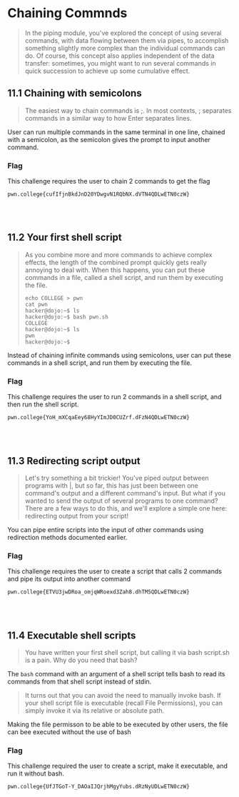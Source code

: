 # Chaining Commnds
>In the piping module, you've explored the concept of using several commands, with data flowing between them via pipes, to accomplish something slightly more complex than the individual commands can do. Of course, this concept also applies independent of the data transfer: sometimes, you might want to run several commands in quick succession to achieve up some cumulative effect.

## 11.1 Chaining with semicolons
>The easiest way to chain commands is ;. In most contexts, ; separates commands in a similar way to how Enter separates lines.

User can run multiple commands in the same terminal in one line, chained with a semicolon, as the semicolon gives the prompt to input another command.

### Flag
This challenge requires the user to chain 2 commands to get the flag
```
pwn.college{cufIfjnBkdJnD20YDwgvN1RQbNX.dVTN4QDLwETN0czW}
```
<br>
<br>

## 11.2 Your first shell script
>As you combine more and more commands to achieve complex effects, the length of the combined prompt quickly gets really annoying to deal with. When this happens, you can put these commands in a file, called a shell script, and run them by executing the file.
>```
>echo COLLEGE > pwn
>cat pwn
>hacker@dojo:~$ ls
>hacker@dojo:~$ bash pwn.sh
>COLLEGE
>hacker@dojo:~$ ls
>pwn
>hacker@dojo:~$
>```

Instead of chaining infinite commands using semicolons, user can put these commands in a shell script, and run them by executing the file.

### Flag
This challenge requires the user to run 2 commands in a shell script, and then run the shell script.
```
pwn.college{YoH_mXCqaEey68HyYImJD0CUZrf.dFzN4QDLwETN0czW}
```
<br>
<br>

## 11.3 Redirecting script output
>Let's try something a bit trickier! You've piped output between programs with |, but so far, this has just been between one command's output and a different command's input. But what if you wanted to send the output of several programs to one command? There are a few ways to do this, and we'll explore a simple one here: redirecting output from your script!

You can pipe entire scripts into the input of other commands using redirection methods documented earlier.
### Flag
This challenge requires the user to create a script that calls 2 commands and pipe its output into another command
```
pwn.college{ETVU3jwDRoa_omjqWRoexd3Zah8.dhTM5QDLwETN0czW}
```
<br>
<br>

## 11.4 Executable shell scripts
>You have written your first shell script, but calling it via bash script.sh is a pain. Why do you need that bash?

The ```bash``` command with an argument of a shell script tells bash to read its commands from that shell script instead of stdin.

>It turns out that you can avoid the need to manually invoke bash. If your shell script file is executable (recall File Permissions), you can simply invoke it via its relative or absolute path.

Making the file permisson to be able to be executed by other users, the file can bee executed without the use of bash

### Flag
This challenge required the user to create a script, make it executable, and run it without bash.
```
pwn.college{UfJTGoT-Y_DAOaIJQrjhMgyYubs.dRzNyUDLwETN0czW}
```
<br>
